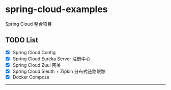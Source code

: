 # spring-cloud-examples
Spring Cloud 整合项目


## TODO List

* [x] Spring Cloud Config
* [x] Spring Cloud Eureka Server 注册中心
* [x] Spring Cloud Zuul 网关
* [x] Spring Cloud Sleuth + Zipkin 分布式链路跟踪
* [x] Docker Compose
--- 
